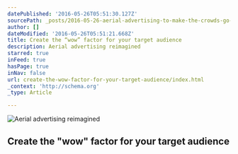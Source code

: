 ```yaml
---
datePublished: '2016-05-26T05:51:30.127Z'
sourcePath: _posts/2016-05-26-aerial-advertising-to-make-the-crowds-go-wow.md
author: []
dateModified: '2016-05-26T05:51:21.668Z'
title: Create the “wow” factor for your target audience
description: Aerial advertising reimagined
starred: true
inFeed: true
hasPage: true
inNav: false
url: create-the-wow-factor-for-your-target-audience/index.html
_context: 'http://schema.org'
_type: Article

---
```

![Aerial advertising reimagined](https://the-grid-user-content.s3-us-west-2.amazonaws.com/4111bd20-99ae-4e79-bcba-d1a57fd1ff67.jpg)

## Create the "wow" factor for your target audience